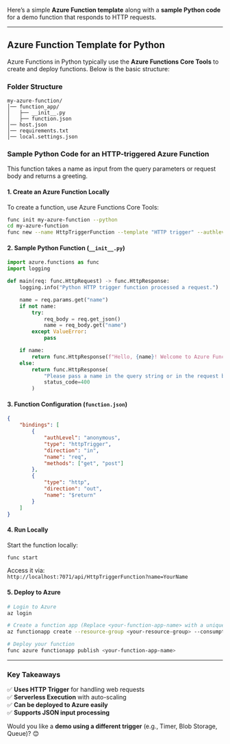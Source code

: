 Here’s a simple **Azure Function template** along with a **sample Python code** for a demo function that responds to HTTP requests.

---

## **Azure Function Template for Python**
Azure Functions in Python typically use the **Azure Functions Core Tools** to create and deploy functions. Below is the basic structure:

### **Folder Structure**
```
my-azure-function/
│── function_app/
│   ├── __init__.py
│   ├── function.json
│── host.json
│── requirements.txt
│── local.settings.json
```

### **Sample Python Code for an HTTP-triggered Azure Function**
This function takes a name as input from the query parameters or request body and returns a greeting.

#### **1. Create an Azure Function Locally**
To create a function, use Azure Functions Core Tools:
```sh
func init my-azure-function --python
cd my-azure-function
func new --name HttpTriggerFunction --template "HTTP trigger" --authlevel "anonymous"
```

#### **2. Sample Python Function (`__init__.py`)**
```python
import azure.functions as func
import logging

def main(req: func.HttpRequest) -> func.HttpResponse:
    logging.info("Python HTTP trigger function processed a request.")

    name = req.params.get("name")
    if not name:
        try:
            req_body = req.get_json()
            name = req_body.get("name")
        except ValueError:
            pass

    if name:
        return func.HttpResponse(f"Hello, {name}! Welcome to Azure Functions.", status_code=200)
    else:
        return func.HttpResponse(
            "Please pass a name in the query string or in the request body.",
            status_code=400
        )
```

#### **3. Function Configuration (`function.json`)**
```json
{
    "bindings": [
        {
            "authLevel": "anonymous",
            "type": "httpTrigger",
            "direction": "in",
            "name": "req",
            "methods": ["get", "post"]
        },
        {
            "type": "http",
            "direction": "out",
            "name": "$return"
        }
    ]
}
```

#### **4. Run Locally**
Start the function locally:
```sh
func start
```
Access it via:  
`http://localhost:7071/api/HttpTriggerFunction?name=YourName`

#### **5. Deploy to Azure**
```sh
# Login to Azure
az login 

# Create a function app (Replace <your-function-app-name> with a unique name)
az functionapp create --resource-group <your-resource-group> --consumption-plan-location <your-region> --runtime python --functions-version 4 --name <your-function-app-name> --storage-account <your-storage-account>

# Deploy your function
func azure functionapp publish <your-function-app-name>
```

---

### **Key Takeaways**
✅ **Uses HTTP Trigger** for handling web requests  
✅ **Serverless Execution** with auto-scaling  
✅ **Can be deployed to Azure easily**  
✅ **Supports JSON input processing**  

Would you like a **demo using a different trigger** (e.g., Timer, Blob Storage, Queue)? 😊
